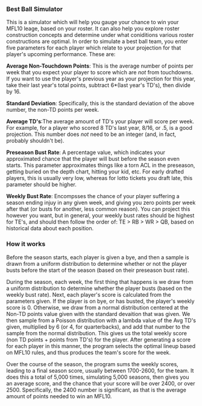 ### Best Ball Simulator
This is a simulator which will help you gauge your chance to win your MFL10 leage, based on your roster.  It can also help you explore roster construction concepts and determine under what coniditions various roster constructions are optimal.  In order to simulate a best ball team, you enter five parameters for each player which relate to your projection for that player's upcoming performance.  These are:

**Average Non-Touchdown Points**: This is the average number of points per week that you expect your player to score which are *not* from touchdowns.  If you want to use the player's previous year as your projection for this year, take their last year's total points, subtract 6*(last year's TD's), then divide by 16.

**Standard Deviation**: Specifically, this is the standard deviation of the above number, the non-TD points per week.

**Average TD's**:The average amount of TD's your player will score per week.  For example, for a player who scored 8 TD's last year, 8/16, or .5, is a good projection.  This number does *not* need to be an integer (and, in fact, probably shouldn't be).

**Preseason Bust Rate**:
A percentage value, which indicates your approximated chance that the player will bust before the season even starts.  This parameter approximates things like a torn ACL in the preseason, getting buried on the depth chart, hitting your kid, etc.  For early drafted players, this is usually very low, whereas for lotto tickets you draft late, this parameter should be higher.

**Weekly Bust Rate**:
Encompsses the chance of your player suffering a season ending injuy in any given week, and giving you zero points per week after that (or busts for another, less common reason).  You can project this however you want, but in general, your weekly bust rates should be highest for TE's, and should then follow the order of: TE > RB > WR > QB, based on historical data about each position.

### How it works
Before the season starts, each player is given a bye, and then a sample is drawn from a uniform distribution to determine whether or not the player busts before the start of the season (based on their preseason bust rate).

During the season, each week, the first thing that happens is we draw from a uniform distribution to determine whether the player busts (based on the weekly bust rate).  Next, each player's score is calculated from the parameters given.  If the player is on bye, or has busted, the player's weekly score is 0.  Otherwise, we draw from a normal distribution centered at the Non-TD points value given with the standard devaition that was given.  We then sample from a Poisson distribution with a lambda value of the Avg TD's given, multiplied by 6 (or 4, for quarterbacks), and add that number to the sample from the normal distribution.  This gives us the total weekly score (non TD points + points from TD's) for the player.  After generating a score for each player in this manner, the program selects the optimal lineup based on MFL10 rules, and thus produces the team's score for the week.

Over the course of the season, the program sums the weekly scores, leading to a final season score, usually between 1700-2600, for the team.  It does this a total of 5,000 times, simulating 5,000 seasons, then gives you an average score, and the chance that your score will be over 2400, or over 2500.  Specifically, the 2400 number is significant, as that is the average amount of points needed to win an MFL10.

